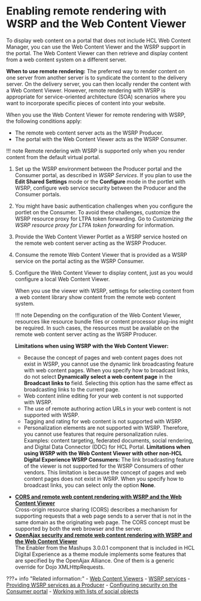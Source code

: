 # Enabling remote rendering with WSRP and the Web Content Viewer

To display web content on a portal that does not include HCL Web Content Manager, you can use the Web Content Viewer and the WSRP support in the portal. The Web Content Viewer can then retrieve and display content from a web content system on a different server.

**When to use remote rendering:** The preferred way to render content on one server from another server is to syndicate the content to the delivery server. On the delivery server, you can then locally render the content with a Web Content Viewer. However, remote rendering with WSRP is appropriate for service-oriented architecture \(SOA\) scenarios where you want to incorporate specific pieces of content into your website.

When you use the Web Content Viewer for remote rendering with WSRP, the following conditions apply:

-   The remote web content server acts as the WSRP Producer.
-   The portal with the Web Content Viewer acts as the WSRP Consumer.

!!! note
    Remote rendering with WSRP is supported only when you render content from the default virtual portal.

1.  Set up the WSRP environment between the Producer portal and the Consumer portal, as described in *WSRP Services*. If you plan to use the **Edit Shared Settings** mode or the **Configure** mode in the portlet with WSRP, configure web service security between the Producer and the Consumer portals.

2.  You might have basic authentication challenges when you configure the portlet on the Consumer. To avoid these challenges, customize the WSRP resource proxy for LTPA token forwarding. Go to *Customizing the WSRP resource proxy for LTPA token forwarding* for information.

3.  Provide the Web Content Viewer Portlet as a WSRP service hosted on the remote web content server acting as the WSRP Producer.

4.  Consume the remote Web Content Viewer that is provided as a WSRP service on the portal acting as the WSRP Consumer.

5.  Configure the Web Content Viewer to display content, just as you would configure a local Web Content Viewer.

    When you use the viewer with WSRP, settings for selecting content from a web content library show content from the remote web content system.

    !!! note
        Depending on the configuration of the Web Content Viewer, resources like resource bundle files or content processor plug-ins might be required. In such cases, the resources must be available on the remote web content server acting as the WSRP Producer.

    **Limitations when using WSRP with the Web Content Viewer:**

    -   Because the concept of pages and web content pages does not exist in WSRP, you cannot use the dynamic link broadcasting feature with web content pages. When you specify how to broadcast links, do not select **Dynamically select a web content page** in the **Broadcast links to** field. Selecting this option has the same effect as broadcasting links to the current page.
    -   Web content inline editing for your web content is not supported with WSRP.
    -   The use of remote authoring action URLs in your web content is not supported with WSRP.
    -   Tagging and rating for web content is not supported with WSRP.
    -   Personalization elements are not supported with WSRP. Therefore, you cannot use features that require personalization rules. Examples: content targeting, federated documents, social rendering, and Digital Data Connector \(DDC\) for HCL Portal.
    **Limitations when using WSRP with the Web Content Viewer with other non-HCL Digital Experience WSRP Consumers:** The link broadcasting feature of the viewer is not supported for the WSRP Consumers of other vendors. This limitation is because the concept of pages and web content pages does not exist in WSRP. When you specify how to broadcast links, you can select only the option **None**.


-   **[CORS and remote web content rendering with WSRP and the Web Content Viewer](wcm_config_wcmviewer_wsrp_cors.md)**  
Cross-origin resource sharing \(CORS\) describes a mechanism for supporting requests that a web page sends to a server that is not in the same domain as the originating web page. The CORS concept must be supported by both the web browser and the server.
-   **[OpenAjax security and remote web content rendering with WSRP and the Web Content Viewer](wcm_config_wcmviewer_wsrp_open_ajax.md)**  
The Enabler from the Mashups 3.0.0.1 component that is included in HCL Digital Experience as a theme module implements some features that are specified by the OpenAjax Alliance. One of them is a generic override for Dojo XMLHttpRequests.


???+ info "Related information:"
    - [Web Content Viewers](../getting_started/wcm_deploy_wcmviewer_about.md)
    - [WSRP services](../../../../../../extend_dx/development_tools/wsrp/index.md)
    - [Providing WSRP services as a Producer](../../../../../../extend_dx/development_tools/wsrp/portal_wsrp_producer/providing_wsrp_services_as_producer/index.md)
    - [Configuring security on the Consumer portal](../../../../../../extend_dx/portlets_development/usage/wsrp/configuration/portal_wsrp_consumer/cfg_security_consumer_portal/wsrpt_cons_prep_sec.md)
    - [Working with lists of social objects](../../../../../../build_sites/social_rendering/working_with_social_objects/index.md)

